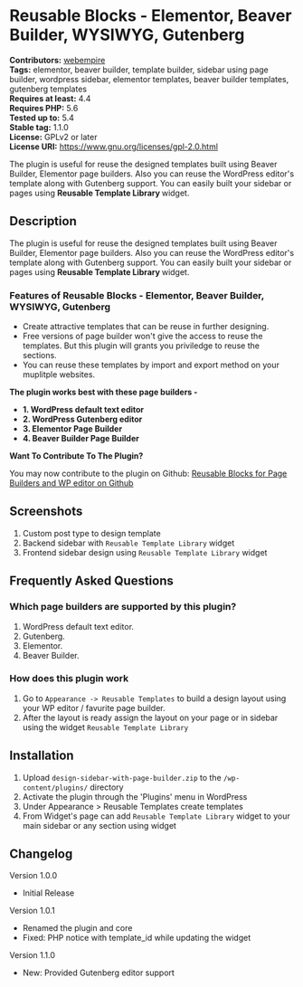 # Reusable Blocks - Elementor, Beaver Builder, WYSIWYG, Gutenberg #
**Contributors:** [webempire](https://profiles.wordpress.org/webempire)  
**Tags:** elementor, beaver builder, template builder, sidebar using page builder, wordpress sidebar, elementor templates, beaver builder templates, gutenberg templates   
**Requires at least:** 4.4  
**Requires PHP:** 5.6  
**Tested up to:** 5.4  
**Stable tag:** 1.1.0  
**License:** GPLv2 or later  
**License URI:** https://www.gnu.org/licenses/gpl-2.0.html  

The plugin is useful for reuse the designed templates built using Beaver Builder, Elementor page builders. Also you can reuse the WordPress editor's template along with Gutenberg support. You can easily built your sidebar or pages using <strong> Reusable Template Library </strong> widget.

## Description ##

The plugin is useful for reuse the designed templates built using Beaver Builder, Elementor page builders. Also you can reuse the WordPress editor's template along with Gutenberg support. You can easily built your sidebar or pages using <strong> Reusable Template Library </strong> widget.

### Features of Reusable Blocks - Elementor, Beaver Builder, WYSIWYG, Gutenberg ###

- Create attractive templates that can be reuse in further designing.
- Free versions of page builder won't give the access to reuse the templates. But this plugin will grants you priviledge to reuse the sections.
- You can reuse these templates by import and export method on your muplitple websites. 

<strong> The plugin works best with these page builders - </strong>

<ul>
 	<li> <strong> 1. WordPress default text editor </strong> </li>
    <li> <strong> 2. WordPress Gutenberg editor </strong> </li>
    <li> <strong> 3. Elementor Page Builder </strong> </li>
    <li> <strong> 4. Beaver Builder Page Builder </strong> </li>
</ul>

<strong> Want To Contribute To The Plugin? </strong>

You may now contribute to the plugin on Github: <a href="https://github.com/web-empire/design-sidebar-with-builder" target="_blank" rel="">Reusable Blocks for Page Builders and WP editor on Github</a>

## Screenshots ##

1. Custom post type to design template 
2. Backend sidebar with `Reusable Template Library` widget
3. Frontend sidebar design using `Reusable Template Library` widget

## Frequently Asked Questions ##

### Which page builders are supported by this plugin? ###

1. WordPress default text editor.
2. Gutenberg.
3. Elementor.
4. Beaver Builder.

### How does this plugin work ###

1. Go to `Appearance -> Reusable Templates` to build a design layout using your WP editor / favurite page builder.
1. After the layout is ready assign the layout on your page or in sidebar using the widget `Reusable Template Library`

## Installation ##

1. Upload `design-sidebar-with-page-builder.zip` to the `/wp-content/plugins/` directory
2. Activate the plugin through the 'Plugins' menu in WordPress
3. Under Appearance > Reusable Templates create templates
4. From Widget's page can add `Reusable Template Library` widget to your main sidebar or any section using widget

## Changelog ##
Version 1.0.0
* Initial Release

Version 1.0.1
* Renamed the plugin and core
* Fixed: PHP notice with template_id while updating the widget

Version 1.1.0
* New: Provided Gutenberg editor support
